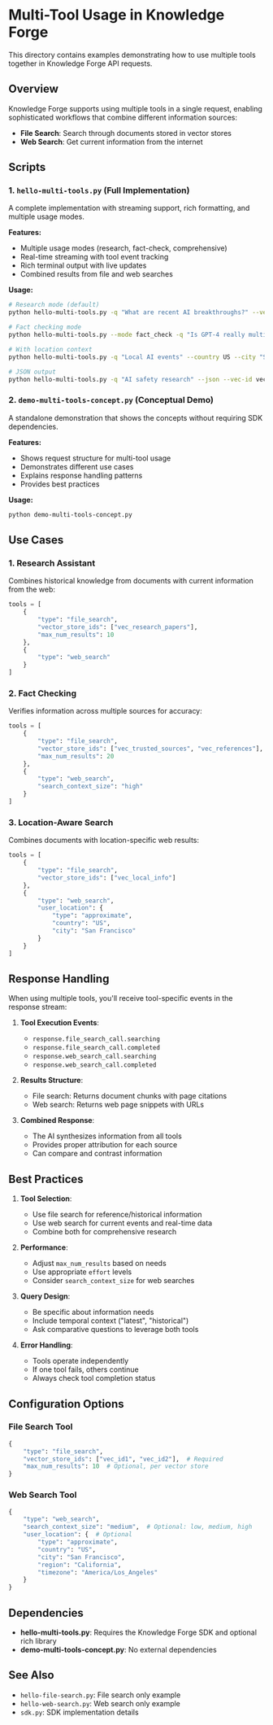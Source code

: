 # Multi-Tool Usage in Knowledge Forge

This directory contains examples demonstrating how to use multiple tools together in Knowledge Forge API requests.

## Overview

Knowledge Forge supports using multiple tools in a single request, enabling sophisticated workflows that combine different information sources:

- **File Search**: Search through documents stored in vector stores
- **Web Search**: Get current information from the internet

## Scripts

### 1. `hello-multi-tools.py` (Full Implementation)
A complete implementation with streaming support, rich formatting, and multiple usage modes.

**Features:**
- Multiple usage modes (research, fact-check, comprehensive)
- Real-time streaming with tool event tracking
- Rich terminal output with live updates
- Combined results from file and web searches

**Usage:**
```bash
# Research mode (default)
python hello-multi-tools.py -q "What are recent AI breakthroughs?" --vec-id vec123

# Fact checking mode
python hello-multi-tools.py --mode fact_check -q "Is GPT-4 really multimodal?" --vec-id vec123

# With location context
python hello-multi-tools.py -q "Local AI events" --country US --city "San Francisco"

# JSON output
python hello-multi-tools.py -q "AI safety research" --json --vec-id vec123
```

### 2. `demo-multi-tools-concept.py` (Conceptual Demo)
A standalone demonstration that shows the concepts without requiring SDK dependencies.

**Features:**
- Shows request structure for multi-tool usage
- Demonstrates different use cases
- Explains response handling patterns
- Provides best practices

**Usage:**
```bash
python demo-multi-tools-concept.py
```

## Use Cases

### 1. Research Assistant
Combines historical knowledge from documents with current information from the web:
```python
tools = [
    {
        "type": "file_search",
        "vector_store_ids": ["vec_research_papers"],
        "max_num_results": 10
    },
    {
        "type": "web_search"
    }
]
```

### 2. Fact Checking
Verifies information across multiple sources for accuracy:
```python
tools = [
    {
        "type": "file_search",
        "vector_store_ids": ["vec_trusted_sources", "vec_references"],
        "max_num_results": 20
    },
    {
        "type": "web_search",
        "search_context_size": "high"
    }
]
```

### 3. Location-Aware Search
Combines documents with location-specific web results:
```python
tools = [
    {
        "type": "file_search",
        "vector_store_ids": ["vec_local_info"]
    },
    {
        "type": "web_search",
        "user_location": {
            "type": "approximate",
            "country": "US",
            "city": "San Francisco"
        }
    }
]
```

## Response Handling

When using multiple tools, you'll receive tool-specific events in the response stream:

1. **Tool Execution Events**:
   - `response.file_search_call.searching`
   - `response.file_search_call.completed`
   - `response.web_search_call.searching`
   - `response.web_search_call.completed`

2. **Results Structure**:
   - File search: Returns document chunks with page citations
   - Web search: Returns web page snippets with URLs

3. **Combined Response**:
   - The AI synthesizes information from all tools
   - Provides proper attribution for each source
   - Can compare and contrast information

## Best Practices

1. **Tool Selection**:
   - Use file search for reference/historical information
   - Use web search for current events and real-time data
   - Combine both for comprehensive research

2. **Performance**:
   - Adjust `max_num_results` based on needs
   - Use appropriate `effort` levels
   - Consider `search_context_size` for web searches

3. **Query Design**:
   - Be specific about information needs
   - Include temporal context ("latest", "historical")
   - Ask comparative questions to leverage both tools

4. **Error Handling**:
   - Tools operate independently
   - If one tool fails, others continue
   - Always check tool completion status

## Configuration Options

### File Search Tool
```python
{
    "type": "file_search",
    "vector_store_ids": ["vec_id1", "vec_id2"],  # Required
    "max_num_results": 10  # Optional, per vector store
}
```

### Web Search Tool
```python
{
    "type": "web_search",
    "search_context_size": "medium",  # Optional: low, medium, high
    "user_location": {  # Optional
        "type": "approximate",
        "country": "US",
        "city": "San Francisco",
        "region": "California",
        "timezone": "America/Los_Angeles"
    }
}
```

## Dependencies

- **hello-multi-tools.py**: Requires the Knowledge Forge SDK and optional rich library
- **demo-multi-tools-concept.py**: No external dependencies

## See Also

- `hello-file-search.py`: File search only example
- `hello-web-search.py`: Web search only example
- `sdk.py`: SDK implementation details